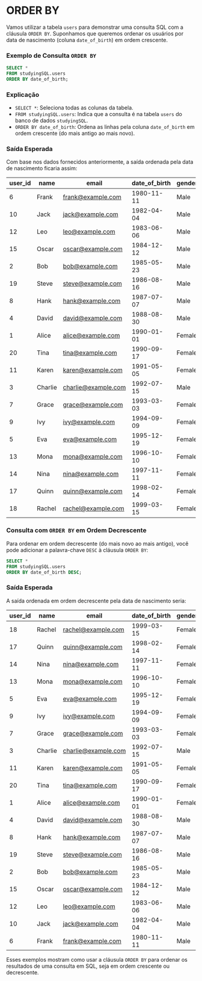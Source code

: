 # ORDER BY

Vamos utilizar a tabela `users` para demonstrar uma consulta SQL com a cláusula `ORDER BY`. Suponhamos que queremos ordenar os usuários por data de nascimento (coluna `date_of_birth`) em ordem crescente. 

### Exemplo de Consulta `ORDER BY`

```sql
SELECT * 
FROM studyingSQL.users 
ORDER BY date_of_birth;
```

### Explicação

- `SELECT *`: Seleciona todas as colunas da tabela.
- `FROM studyingSQL.users`: Indica que a consulta é na tabela `users` do banco de dados `studyingSQL`.
- `ORDER BY date_of_birth`: Ordena as linhas pela coluna `date_of_birth` em ordem crescente (do mais antigo ao mais novo).

### Saída Esperada

Com base nos dados fornecidos anteriormente, a saída ordenada pela data de nascimento ficaria assim:

| user_id | name    | email              | date_of_birth | gender |
|---------|---------|--------------------|---------------|--------|
| 6       | Frank   | frank@example.com  | 1980-11-11    | Male   |
| 10      | Jack    | jack@example.com   | 1982-04-04    | Male   |
| 12      | Leo     | leo@example.com    | 1983-06-06    | Male   |
| 15      | Oscar   | oscar@example.com  | 1984-12-12    | Male   |
| 2       | Bob     | bob@example.com    | 1985-05-23    | Male   |
| 19      | Steve   | steve@example.com  | 1986-08-16    | Male   |
| 8       | Hank    | hank@example.com   | 1987-07-07    | Male   |
| 4       | David   | david@example.com  | 1988-08-30    | Male   |
| 1       | Alice   | alice@example.com  | 1990-01-01    | Female |
| 20      | Tina    | tina@example.com   | 1990-09-17    | Female |
| 11      | Karen   | karen@example.com  | 1991-05-05    | Female |
| 3       | Charlie | charlie@example.com| 1992-07-15    | Male   |
| 7       | Grace   | grace@example.com  | 1993-03-03    | Female |
| 9       | Ivy     | ivy@example.com    | 1994-09-09    | Female |
| 5       | Eva     | eva@example.com    | 1995-12-19    | Female |
| 13      | Mona    | mona@example.com   | 1996-10-10    | Female |
| 14      | Nina    | nina@example.com   | 1997-11-11    | Female |
| 17      | Quinn   | quinn@example.com  | 1998-02-14    | Female |
| 18      | Rachel  | rachel@example.com | 1999-03-15    | Female |

### Consulta com `ORDER BY` em Ordem Decrescente

Para ordenar em ordem decrescente (do mais novo ao mais antigo), você pode adicionar a palavra-chave `DESC` à cláusula `ORDER BY`:

```sql
SELECT * 
FROM studyingSQL.users 
ORDER BY date_of_birth DESC;
```

### Saída Esperada

A saída ordenada em ordem decrescente pela data de nascimento seria:

| user_id | name    | email              | date_of_birth | gender |
|---------|---------|--------------------|---------------|--------|
| 18      | Rachel  | rachel@example.com | 1999-03-15    | Female |
| 17      | Quinn   | quinn@example.com  | 1998-02-14    | Female |
| 14      | Nina    | nina@example.com   | 1997-11-11    | Female |
| 13      | Mona    | mona@example.com   | 1996-10-10    | Female |
| 5       | Eva     | eva@example.com    | 1995-12-19    | Female |
| 9       | Ivy     | ivy@example.com    | 1994-09-09    | Female |
| 7       | Grace   | grace@example.com  | 1993-03-03    | Female |
| 3       | Charlie | charlie@example.com| 1992-07-15    | Male   |
| 11      | Karen   | karen@example.com  | 1991-05-05    | Female |
| 20      | Tina    | tina@example.com   | 1990-09-17    | Female |
| 1       | Alice   | alice@example.com  | 1990-01-01    | Female |
| 4       | David   | david@example.com  | 1988-08-30    | Male   |
| 8       | Hank    | hank@example.com   | 1987-07-07    | Male   |
| 19      | Steve   | steve@example.com  | 1986-08-16    | Male   |
| 2       | Bob     | bob@example.com    | 1985-05-23    | Male   |
| 15      | Oscar   | oscar@example.com  | 1984-12-12    | Male   |
| 12      | Leo     | leo@example.com    | 1983-06-06    | Male   |
| 10      | Jack    | jack@example.com   | 1982-04-04    | Male   |
| 6       | Frank   | frank@example.com  | 1980-11-11    | Male   |

Esses exemplos mostram como usar a cláusula `ORDER BY` para ordenar os resultados de uma consulta em SQL, seja em ordem crescente ou decrescente.